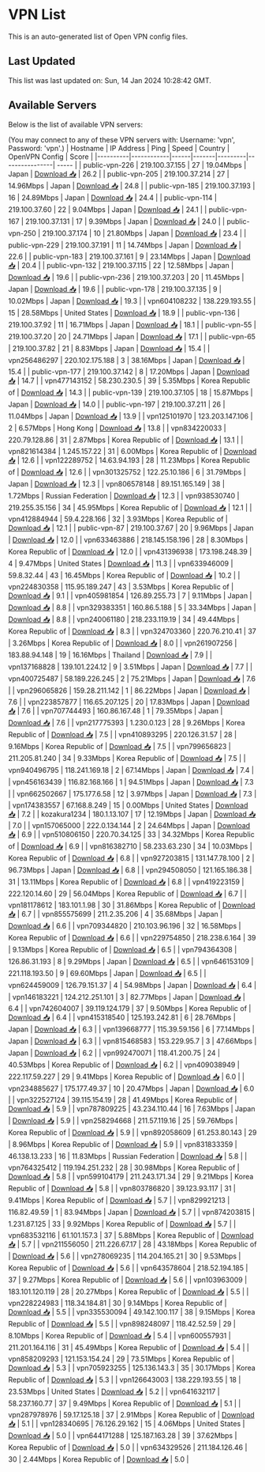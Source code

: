 # VPN List

This is an auto-generated list of Open VPN config files.

## Last Updated

This list was last updated on: Sun, 14 Jan 2024 10:28:42 GMT.

## Available Servers

Below is the list of available VPN servers:

(You may connect to any of these VPN servers with: Username: 'vpn', Password: 'vpn'.)
| Hostname | IP Address | Ping | Speed | Country | OpenVPN Config | Score |
|----------|------------|------|-------|---------|----------------| ----- |
| public-vpn-226 | 219.100.37.155 | 27 | 19.04Mbps | Japan | [Download 📥](./configs/server_0_JP.ovpn) | 26.2 |
| public-vpn-205 | 219.100.37.214 | 27 | 14.96Mbps | Japan | [Download 📥](./configs/server_1_JP.ovpn) | 24.8 |
| public-vpn-185 | 219.100.37.193 | 16 | 24.89Mbps | Japan | [Download 📥](./configs/server_2_JP.ovpn) | 24.4 |
| public-vpn-114 | 219.100.37.60 | 22 | 9.04Mbps | Japan | [Download 📥](./configs/server_3_JP.ovpn) | 24.1 |
| public-vpn-167 | 219.100.37.131 | 17 | 9.39Mbps | Japan | [Download 📥](./configs/server_4_JP.ovpn) | 24.0 |
| public-vpn-250 | 219.100.37.174 | 10 | 21.80Mbps | Japan | [Download 📥](./configs/server_5_JP.ovpn) | 23.4 |
| public-vpn-229 | 219.100.37.191 | 11 | 14.74Mbps | Japan | [Download 📥](./configs/server_6_JP.ovpn) | 22.6 |
| public-vpn-183 | 219.100.37.161 | 9 | 23.14Mbps | Japan | [Download 📥](./configs/server_7_JP.ovpn) | 20.4 |
| public-vpn-132 | 219.100.37.115 | 22 | 12.58Mbps | Japan | [Download 📥](./configs/server_8_JP.ovpn) | 19.6 |
| public-vpn-236 | 219.100.37.203 | 20 | 11.45Mbps | Japan | [Download 📥](./configs/server_9_JP.ovpn) | 19.6 |
| public-vpn-178 | 219.100.37.135 | 9 | 10.02Mbps | Japan | [Download 📥](./configs/server_10_JP.ovpn) | 19.3 |
| vpn604108232 | 138.229.193.55 | 15 | 28.58Mbps | United States | [Download 📥](./configs/server_11_US.ovpn) | 18.9 |
| public-vpn-136 | 219.100.37.92 | 11 | 16.71Mbps | Japan | [Download 📥](./configs/server_12_JP.ovpn) | 18.1 |
| public-vpn-55 | 219.100.37.20 | 20 | 24.71Mbps | Japan | [Download 📥](./configs/server_13_JP.ovpn) | 17.1 |
| public-vpn-65 | 219.100.37.82 | 21 | 8.83Mbps | Japan | [Download 📥](./configs/server_14_JP.ovpn) | 15.4 |
| vpn256486297 | 220.102.175.188 | 3 | 38.16Mbps | Japan | [Download 📥](./configs/server_15_JP.ovpn) | 15.4 |
| public-vpn-177 | 219.100.37.142 | 8 | 17.20Mbps | Japan | [Download 📥](./configs/server_16_JP.ovpn) | 14.7 |
| vpn477143152 | 58.230.230.5 | 39 | 5.35Mbps | Korea Republic of | [Download 📥](./configs/server_17_KR.ovpn) | 14.3 |
| public-vpn-139 | 219.100.37.105 | 18 | 15.87Mbps | Japan | [Download 📥](./configs/server_18_JP.ovpn) | 14.0 |
| public-vpn-197 | 219.100.37.211 | 26 | 11.04Mbps | Japan | [Download 📥](./configs/server_19_JP.ovpn) | 13.9 |
| vpn125101970 | 123.203.147.106 | 2 | 6.57Mbps | Hong Kong | [Download 📥](./configs/server_20_HK.ovpn) | 13.8 |
| vpn834220033 | 220.79.128.86 | 31 | 2.87Mbps | Korea Republic of | [Download 📥](./configs/server_21_KR.ovpn) | 13.1 |
| vpn821614384 | 1.245.157.22 | 31 | 6.00Mbps | Korea Republic of | [Download 📥](./configs/server_22_KR.ovpn) | 12.6 |
| vpn122289752 | 14.63.94.193 | 28 | 11.23Mbps | Korea Republic of | [Download 📥](./configs/server_23_KR.ovpn) | 12.6 |
| vpn301325752 | 122.25.10.186 | 6 | 31.79Mbps | Japan | [Download 📥](./configs/server_24_JP.ovpn) | 12.3 |
| vpn806578148 | 89.151.165.149 | 38 | 1.72Mbps | Russian Federation | [Download 📥](./configs/server_25_RU.ovpn) | 12.3 |
| vpn938530740 | 219.255.35.156 | 34 | 45.95Mbps | Korea Republic of | [Download 📥](./configs/server_26_KR.ovpn) | 12.1 |
| vpn412884944 | 59.4.228.166 | 32 | 3.93Mbps | Korea Republic of | [Download 📥](./configs/server_27_KR.ovpn) | 12.1 |
| public-vpn-87 | 219.100.37.67 | 20 | 9.96Mbps | Japan | [Download 📥](./configs/server_28_JP.ovpn) | 12.0 |
| vpn633463886 | 218.145.158.196 | 28 | 8.30Mbps | Korea Republic of | [Download 📥](./configs/server_29_KR.ovpn) | 12.0 |
| vpn431396938 | 173.198.248.39 | 4 | 9.47Mbps | United States | [Download 📥](./configs/server_30_US.ovpn) | 11.3 |
| vpn633946009 | 59.8.32.44 | 43 | 16.45Mbps | Korea Republic of | [Download 📥](./configs/server_31_KR.ovpn) | 10.2 |
| vpn224830358 | 115.95.189.247 | 43 | 3.53Mbps | Korea Republic of | [Download 📥](./configs/server_32_KR.ovpn) | 9.1 |
| vpn405981854 | 126.89.255.73 | 7 | 9.11Mbps | Japan | [Download 📥](./configs/server_33_JP.ovpn) | 8.8 |
| vpn329383351 | 160.86.5.188 | 5 | 33.34Mbps | Japan | [Download 📥](./configs/server_34_JP.ovpn) | 8.8 |
| vpn240061180 | 218.233.119.19 | 34 | 49.44Mbps | Korea Republic of | [Download 📥](./configs/server_35_KR.ovpn) | 8.3 |
| vpn324703360 | 220.76.210.41 | 37 | 3.26Mbps | Korea Republic of | [Download 📥](./configs/server_36_KR.ovpn) | 8.0 |
| vpn261907256 | 183.88.94.148 | 19 | 16.16Mbps | Thailand | [Download 📥](./configs/server_37_TH.ovpn) | 7.9 |
| vpn137168828 | 139.101.224.12 | 9 | 3.51Mbps | Japan | [Download 📥](./configs/server_38_JP.ovpn) | 7.7 |
| vpn400725487 | 58.189.226.245 | 2 | 75.21Mbps | Japan | [Download 📥](./configs/server_39_JP.ovpn) | 7.6 |
| vpn296065826 | 159.28.211.142 | 1 | 86.22Mbps | Japan | [Download 📥](./configs/server_40_JP.ovpn) | 7.6 |
| vpn223857877 | 116.65.207.125 | 20 | 17.83Mbps | Japan | [Download 📥](./configs/server_41_JP.ovpn) | 7.6 |
| vpn707744493 | 160.86.167.48 | 1 | 79.35Mbps | Japan | [Download 📥](./configs/server_42_JP.ovpn) | 7.6 |
| vpn217775393 | 1.230.0.123 | 28 | 9.26Mbps | Korea Republic of | [Download 📥](./configs/server_43_KR.ovpn) | 7.5 |
| vpn410893295 | 220.126.31.57 | 28 | 9.16Mbps | Korea Republic of | [Download 📥](./configs/server_44_KR.ovpn) | 7.5 |
| vpn799656823 | 211.205.81.240 | 34 | 9.33Mbps | Korea Republic of | [Download 📥](./configs/server_45_KR.ovpn) | 7.5 |
| vpn940496795 | 118.241.169.18 | 2 | 67.14Mbps | Japan | [Download 📥](./configs/server_46_JP.ovpn) | 7.4 |
| vpn456163439 | 116.82.168.166 | 1 | 94.51Mbps | Japan | [Download 📥](./configs/server_47_JP.ovpn) | 7.3 |
| vpn662502667 | 175.177.6.58 | 12 | 3.97Mbps | Japan | [Download 📥](./configs/server_48_JP.ovpn) | 7.3 |
| vpn174383557 | 67.168.8.249 | 15 | 0.00Mbps | United States | [Download 📥](./configs/server_49_US.ovpn) | 7.2 |
| kozakura1234 | 180.1.13.107 | 17 | 12.19Mbps | Japan | [Download 📥](./configs/server_50_JP.ovpn) | 7.0 |
| vpn157065000 | 222.0.134.144 | 2 | 24.64Mbps | Japan | [Download 📥](./configs/server_51_JP.ovpn) | 6.9 |
| vpn510806150 | 220.70.34.125 | 33 | 34.32Mbps | Korea Republic of | [Download 📥](./configs/server_52_KR.ovpn) | 6.9 |
| vpn816382710 | 58.233.63.230 | 34 | 10.03Mbps | Korea Republic of | [Download 📥](./configs/server_53_KR.ovpn) | 6.8 |
| vpn927203815 | 131.147.78.100 | 2 | 96.73Mbps | Japan | [Download 📥](./configs/server_54_JP.ovpn) | 6.8 |
| vpn294508050 | 121.165.186.38 | 31 | 13.11Mbps | Korea Republic of | [Download 📥](./configs/server_55_KR.ovpn) | 6.8 |
| vpn419223159 | 222.120.14.60 | 29 | 56.04Mbps | Korea Republic of | [Download 📥](./configs/server_56_KR.ovpn) | 6.7 |
| vpn181178612 | 183.101.1.98 | 30 | 31.86Mbps | Korea Republic of | [Download 📥](./configs/server_57_KR.ovpn) | 6.7 |
| vpn855575699 | 211.2.35.206 | 4 | 35.68Mbps | Japan | [Download 📥](./configs/server_58_JP.ovpn) | 6.6 |
| vpn709344820 | 210.103.96.196 | 32 | 16.58Mbps | Korea Republic of | [Download 📥](./configs/server_59_KR.ovpn) | 6.6 |
| vpn229754850 | 218.238.6.164 | 39 | 9.13Mbps | Korea Republic of | [Download 📥](./configs/server_60_KR.ovpn) | 6.5 |
| vpn794364308 | 126.86.31.193 | 8 | 9.29Mbps | Japan | [Download 📥](./configs/server_61_JP.ovpn) | 6.5 |
| vpn646153109 | 221.118.193.50 | 9 | 69.60Mbps | Japan | [Download 📥](./configs/server_62_JP.ovpn) | 6.5 |
| vpn624459009 | 126.79.151.37 | 4 | 54.98Mbps | Japan | [Download 📥](./configs/server_63_JP.ovpn) | 6.4 |
| vpn146183221 | 124.212.251.101 | 3 | 82.77Mbps | Japan | [Download 📥](./configs/server_64_JP.ovpn) | 6.4 |
| vpn742604007 | 39.119.124.179 | 37 | 9.50Mbps | Korea Republic of | [Download 📥](./configs/server_65_KR.ovpn) | 6.4 |
| vpn415318540 | 125.193.242.81 | 6 | 28.76Mbps | Japan | [Download 📥](./configs/server_66_JP.ovpn) | 6.3 |
| vpn139668777 | 115.39.59.156 | 6 | 77.14Mbps | Japan | [Download 📥](./configs/server_67_JP.ovpn) | 6.3 |
| vpn815468583 | 153.229.95.7 | 3 | 47.66Mbps | Japan | [Download 📥](./configs/server_68_JP.ovpn) | 6.2 |
| vpn992470071 | 118.41.200.75 | 24 | 40.53Mbps | Korea Republic of | [Download 📥](./configs/server_69_KR.ovpn) | 6.2 |
| vpn409038949 | 222.117.59.227 | 29 | 9.41Mbps | Korea Republic of | [Download 📥](./configs/server_70_KR.ovpn) | 6.0 |
| vpn234885627 | 175.177.49.37 | 10 | 20.47Mbps | Japan | [Download 📥](./configs/server_71_JP.ovpn) | 6.0 |
| vpn322527124 | 39.115.154.19 | 28 | 41.49Mbps | Korea Republic of | [Download 📥](./configs/server_72_KR.ovpn) | 5.9 |
| vpn787809225 | 43.234.110.44 | 16 | 7.63Mbps | Japan | [Download 📥](./configs/server_73_JP.ovpn) | 5.9 |
| vpn258294668 | 211.57.119.16 | 25 | 59.76Mbps | Korea Republic of | [Download 📥](./configs/server_74_KR.ovpn) | 5.9 |
| vpn892058609 | 61.253.80.143 | 29 | 8.96Mbps | Korea Republic of | [Download 📥](./configs/server_75_KR.ovpn) | 5.9 |
| vpn831833359 | 46.138.13.233 | 16 | 11.83Mbps | Russian Federation | [Download 📥](./configs/server_76_RU.ovpn) | 5.8 |
| vpn764325412 | 119.194.251.232 | 28 | 30.98Mbps | Korea Republic of | [Download 📥](./configs/server_77_KR.ovpn) | 5.8 |
| vpn599104179 | 211.243.171.34 | 29 | 9.21Mbps | Korea Republic of | [Download 📥](./configs/server_78_KR.ovpn) | 5.8 |
| vpn803786820 | 39.123.93.117 | 31 | 9.41Mbps | Korea Republic of | [Download 📥](./configs/server_79_KR.ovpn) | 5.7 |
| vpn829921213 | 116.82.49.59 | 1 | 83.94Mbps | Japan | [Download 📥](./configs/server_80_JP.ovpn) | 5.7 |
| vpn874203815 | 1.231.87.125 | 33 | 9.92Mbps | Korea Republic of | [Download 📥](./configs/server_81_KR.ovpn) | 5.7 |
| vpn683532116 | 61.101.157.3 | 37 | 5.88Mbps | Korea Republic of | [Download 📥](./configs/server_82_KR.ovpn) | 5.7 |
| vpn211556050 | 211.226.67.17 | 28 | 43.18Mbps | Korea Republic of | [Download 📥](./configs/server_83_KR.ovpn) | 5.6 |
| vpn278069235 | 114.204.165.21 | 30 | 9.53Mbps | Korea Republic of | [Download 📥](./configs/server_84_KR.ovpn) | 5.6 |
| vpn643578604 | 218.52.194.185 | 37 | 9.27Mbps | Korea Republic of | [Download 📥](./configs/server_85_KR.ovpn) | 5.6 |
| vpn103963009 | 183.101.120.119 | 28 | 20.27Mbps | Korea Republic of | [Download 📥](./configs/server_86_KR.ovpn) | 5.5 |
| vpn228224983 | 118.34.184.81 | 30 | 9.14Mbps | Korea Republic of | [Download 📥](./configs/server_87_KR.ovpn) | 5.5 |
| vpn335530094 | 49.142.100.117 | 38 | 9.15Mbps | Korea Republic of | [Download 📥](./configs/server_88_KR.ovpn) | 5.5 |
| vpn898248097 | 118.42.52.59 | 29 | 8.10Mbps | Korea Republic of | [Download 📥](./configs/server_89_KR.ovpn) | 5.4 |
| vpn600557931 | 211.201.164.116 | 31 | 45.49Mbps | Korea Republic of | [Download 📥](./configs/server_90_KR.ovpn) | 5.4 |
| vpn858209293 | 121.153.154.24 | 29 | 73.51Mbps | Korea Republic of | [Download 📥](./configs/server_91_KR.ovpn) | 5.3 |
| vpn705923255 | 125.136.143.3 | 35 | 30.17Mbps | Korea Republic of | [Download 📥](./configs/server_92_KR.ovpn) | 5.3 |
| vpn126643003 | 138.229.193.55 | 18 | 23.53Mbps | United States | [Download 📥](./configs/server_93_US.ovpn) | 5.2 |
| vpn641632117 | 58.237.160.77 | 37 | 9.49Mbps | Korea Republic of | [Download 📥](./configs/server_94_KR.ovpn) | 5.1 |
| vpn287978976 | 59.17.125.18 | 37 | 2.91Mbps | Korea Republic of | [Download 📥](./configs/server_95_KR.ovpn) | 5.1 |
| vpn128340695 | 76.126.29.162 | 15 | 4.06Mbps | United States | [Download 📥](./configs/server_96_US.ovpn) | 5.0 |
| vpn644171288 | 125.187.163.28 | 39 | 37.62Mbps | Korea Republic of | [Download 📥](./configs/server_97_KR.ovpn) | 5.0 |
| vpn634329526 | 211.184.126.46 | 30 | 2.44Mbps | Korea Republic of | [Download 📥](./configs/server_98_KR.ovpn) | 5.0 |
